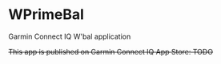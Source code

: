# WPrimeBal

Garmin Connect IQ W'bal application

~~This app is published on Garmin Connect IQ App Store: TODO~~
